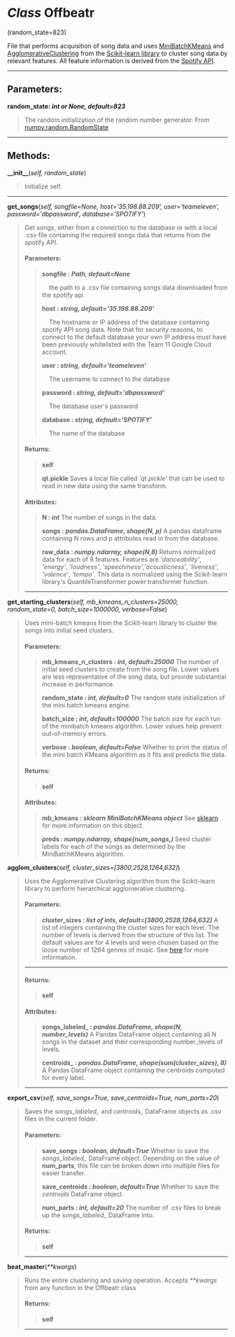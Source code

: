 # *Class* Offbeatr
(random_state=823)

File that performs acquisition of song data and uses [MiniBatchKMeans](https://scikit-learn.org/stable/modules/generated/sklearn.cluster.MiniBatchKMeans.html) and [AgglomerativeClustering](https://scikit-learn.org/stable/index.html) from the [Scikit-learn library](https://scikit-learn.org/stable/modules/generated/sklearn.cluster.AgglomerativeClustering.html) to cluster song data by relevant features. All feature information is derived from the [Spotify API](https://developer.spotify.com/).

---

## Parameters:

**random\_state: *int or None, default=823***
>The random initialization of the random number generator. From [numpy.random.RandomState](https://docs.scipy.org/doc/numpy-1.15.0/reference/generated/numpy.random.RandomState.html)

---

## Methods:

**\_\_init\_\_**(*self, random_state*)
>Initialize self.
---


**get\_songs**(*self, songfile=None, host='35.198.88.209', user='teameleven', password='dbpassword', database='SPOTIFY'*)
>Get songs, either from a connection to the database or with a local .csv file containing the required songs data that returns from the spotify API.
>
>#### Parameters:
>
>>**songfile : *Path, default=None***
>>
>>    &nbsp;&nbsp;&nbsp;&nbsp;the path to a .csv file containing songs data downloaded from the spotify api
>>
>>
>>
>>**host : *string, default='35.198.88.209'***
>>
>>    &nbsp;&nbsp;&nbsp;&nbsp;The hostname or IP address of the database containing spotify API song data. Note that for security reasons, to connect to the default database your own IP address must have been previously whitelisted with the Team 11 Google Cloud account. 
>>
>>
>>**user : *string, default='teameleven'***
>>
>>    &nbsp;&nbsp;&nbsp;&nbsp;The username to connect to the database
>>
>>
>>**password : *string, default='dbpassword'***
>>
>>    &nbsp;&nbsp;&nbsp;&nbsp;The database user's password
>>
>>
>>**database : *string, default='SPOTIFY'***
>>
>>    &nbsp;&nbsp;&nbsp;&nbsp;The name of the database
>>
>>
>
>#### Returns:
>
>>**self**
>>
>>**qt.pickle**
>>    Saves a local file called *'qt.pickle'* that can be used to read in new data using the same transform.
>>
>
>
>#### Attributes:
>
>>**N : *int***
>>    The number of songs in the data.
>>
>>**songs : *pandas.DataFrame, shape(N, p)***
>>    A pandas dataframe containing N rows and p attributes read in from the database.
>>
>>**raw_data : *numpy.ndarray, shape(N,8)***
>>    Returns normalized data for each of 8 features. Features are *'danceability'*, *'energy'*, *'loudness'*, *'speechiness'*,*'acousticness'*, *'liveness'*, *'valence'*, *'tempo'*. This data is normalized using the Scikit-learn library's QuantileTransformer power transformer function.
>
>---


**get\_starting\_clusters**(*self, mb\_kmeans\_n\_clusters=25000, random\_state=0, batch\_size=1000000, verbose=False*)
>Uses mini-batch kmeans from the Scikit-learn library to cluster the songs into initial seed clusters.
>
>#### Parameters:
>
>>**mb\_kmeans\_n\_clusters : *int, default=25000***
>>    The number of initial seed clusters to create from the song file. Lower values are less representative of the song data, but provide substantial increase in performance. 
>>
>>**random\_state : *int, default=0***
>>    The random state initialization of the mini batch kmeans engine. 
>>
>>**batch\_size : *int, default=100000***
>>    The batch size for each run of the minibatch kmeans algorithm. Lower values help prevent out-of-memory errors. 
>>
>>**verbose : *boolean, default=False***
>>    Whether to print the status of the mini batch KMeans algorithm as it fits and predicts the data. 
>
>
>#### Returns:
>
>>**self**
>
>
>#### Attributes:
>
>>**mb_kmeans : *sklearn MiniBatchKMeans object***
>>    See [sklearn](https://scikit-learn.org/stable/modules/generated/sklearn.cluster.MiniBatchKMeans.html) for more information on this object.
>>
>>**preds : *numpy.ndarray, shape(num_songs,)***
>>    Seed cluster labels for each of the songs as determined by the MiniBatchKMeans algorithm.
>
>


**agglom\_clusters**(*self, cluster_sizes=[3800,2528,1264,632]*)
>Uses the Agglomerative Clustering algorithm from the Scikit-learn library to perform hierarchical agglomerative clustering.
>
>#### Parameters:
>
>>**cluster\_sizes : *list of ints, default=[3800,2528,1264,632]***
>>    A list of integers containing the cluster sizes for each level. The number of levels is derived from the structure of this list. The default values are for 4 levels and were chosen based on the loose number of 1264 genres of music. See [here](https://www.theguardian.com/music/2014/sep/04/-sp-from-charred-death-to-deep-filthstep-the-1264-genres-that-make-modern-music) for more information.
>
>---
>#### Returns:
>
>>**self**
>
>
>#### Attributes:
>
>>**songs_labeled_ : *pandas.DataFrame, shape(N, number_levels)***
>>    A Pandas DataFrame object containing all N songs in the dataset and their corresponding number_levels of levels. 
>>
>>**centroids_ : *pandas.DataFrame, shape(sum(cluster_sizes), 8)***
>>    A Pandas DataFrame object containing the centroids computed for every label.
>
>---


**export\_csv**(*self, save_songs=True, save_centroids=True, num_parts=20*)
>    Saves the *songs_labeled_* and *centroids_* DataFrame objects as .csv files in the current folder.
>
>#### Parameters:
>
>>**save_songs : *boolean, default=True***
>>    Whether to save the *songs_labeled_* DataFrame object. Depending on the value of **num_parts**, this file can be broken down into multiple files for easier transfer.
>>
>>**save_centroids : *boolean, default=True***
>>    Whether to save the *centroids* DataFrame object. 
>>
>>**num_parts : *int, default=20***
>>    The number of .csv files to break up the *songs_labeled_* DataFrame into.
>
>
>#### Returns:
>
>>**self**
>
>---
>


**beat\_master**(*\*\*kwargs*)
>
>    Runs the entire clustering and saving operation. Accepts *\*\*kwargs* from any function in the Offbeatr class
>
>
>#### Returns:
>
>>**self**
>
>---
>

